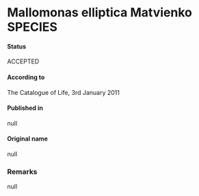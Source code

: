 Mallomonas elliptica Matvienko SPECIES
=======

#### Status
ACCEPTED

#### According to
The Catalogue of Life, 3rd January 2011

#### Published in
null

#### Original name
null

### Remarks
null